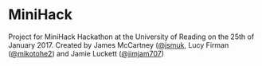 # MiniHack
Project for MiniHack Hackathon at the University of Reading on the 25th of January 2017.
Created by James McCartney ([@jsmuk](https://github.com/jsmuk), Lucy Firman ([@mikotohe2](https://github.com/mikotohe2)) and Jamie Luckett ([@jimjam707](https://github.com/JimJam707))
